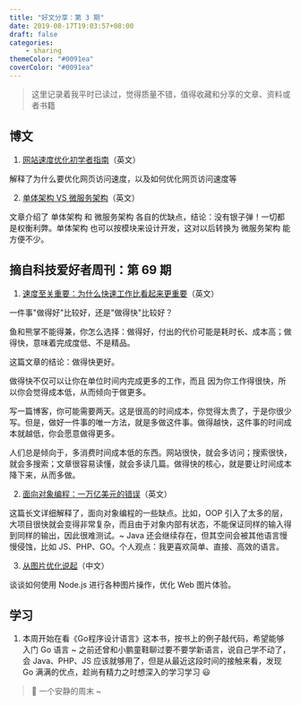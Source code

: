 ```yaml
---
title: "好文分享：第 3 期"
date: 2019-08-17T19:03:57+08:00
draft: false
categories:
    - sharing
themeColor: "#0091ea"
coverColor: "#0091ea"
---
```


<info>

> 这里记录着我平时已读过，觉得质量不错，值得收藏和分享的文章、资料或者书籍

</info>

## 博文

1. [网站速度优化初学者指南](https://kinsta.com/learn/page-speed/ "网站速度优化初学者指南")（英文）

解释了为什么要优化网页访问速度，以及如何优化网页访问速度等

2. [单体架构 VS 微服务架构](https://programmerfriend.com/monolith-vs-microservices/ "单体架构 VS 微服务架构")（英文）

文章介绍了 单体架构 和 微服务架构 各自的优缺点，结论：没有银子弹！一切都是权衡利弊。单体架构 也可以按模块来设计开发，这对以后转换为 微服务架构 能方便不少。

## 摘自科技爱好者周刊：第 69 期

1. [速度至关重要：为什么快速工作比看起来更重要](http://jsomers.net/blog/speed-matters "速度至关重要：为什么快速工作比看起来更重要")（英文）

一件事"做得好"比较好，还是"做得快"比较好？

鱼和熊掌不能得兼，你怎么选择：做得好，付出的代价可能是耗时长、成本高；做得快，意味着完成度低、不是精品。

这篇文章的结论：做得快更好。

做得快不仅可以让你在单位时间内完成更多的工作，而且 因为你工作得很快，所以你会觉得成本低，从而倾向于做更多。

写一篇博客，你可能需要两天。这是很高的时间成本，你觉得太贵了，于是你很少写。但是，做好一件事的唯一方法，就是多做这件事。做得越快，这件事的时间成本就越低，你会愿意做得更多。

人们总是倾向于，多消费时间成本低的东西。网站很快，就会多访问；搜索很快，就会多搜索；文章很容易读懂，就会多读几篇。做得快的核心，就是要让时间成本降下来，从而多做。

2. [面向对象编程：一万亿美元的错误](https://medium.com/codeiq/object-oriented-programming-the-trillion-dollar-disaster-%EF%B8%8F-92a4b666c7c7 "面向对象编程：一万亿美元的错误")（英文）

这篇长文详细解释了，面向对象编程的一些缺点。比如，OOP 引入了太多的层，大项目很快就会变得非常复杂，而且由于对象内部有状态，不能保证同样的输入得到同样的输出，因此很难测试。~ Java 还会继续存在，但其空间会被其他语言慢慢侵蚀，比如 JS、PHP、GO。个人观点：我更喜欢简单、直接、高效的语言。

3. [从图片优化说起](https://cjting.me/2019/07/29/image-optimization/ "从图片优化说起")（中文）

谈谈如何使用 Node.js 进行各种图片操作，优化 Web 图片体验。

## 学习

1. 本周开始在看《Go程序设计语言》这本书，按书上的例子敲代码，希望能够入门 Go 语言 ~ 之前还曾和小鹏童鞋聊过要不要学新语言，说自己学不动了，会 Java、PHP、JS 应该就够用了，但是从最近这段时间的接触来看，发现 Go 满满的优点，趁尚有精力之时想深入的学习学习 😃

> 🎉 一个安静的周末 ~





